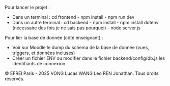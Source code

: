 Pour lancer le projet : 

- Dans un terminal : cd frontend - npm install - npm run dev
- Dans un autre terminal : cd backend - npm install - npm install dotenv (nécessaire des fois je ne sais pas pourquoi) - node server.js

Pour lier la base de donnée (côté enseignant) :

- Voir sur Moodle le dump du schema de la base de donnée (vues, triggers, et données incluses)
- Créer un fichier ENV ou modifier dans le fichier backend/config/db.js les identifiants de connexion
  
© EFREI Paris - 2025 VONG Lucas WANG Leo REN Jonathan. Tous droits réservés.
